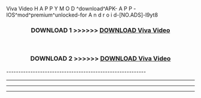  Viva Video  H A P P Y M O D ^download^APK- A P P -IOS^mod^premium^unlocked-for A n d r o i d-[NO.ADS]-l9yt8



<div align="center">

<h3>DOWNLOAD 1 >>>>>> <a href="https://en-mod.web.app/?en= Viva Video ">DOWNLOAD Viva Video  </a></h3><br>

<h3>DOWNLOAD 2 >>>>>> <a href="https://en-mod.web.app/?en= Viva Video ">DOWNLOAD Viva Video  </a></h3>

</div>
----------------------------------------------------------

----------------------------------------------------------

----------------------------------------------------------

----------------------------------------------------------



